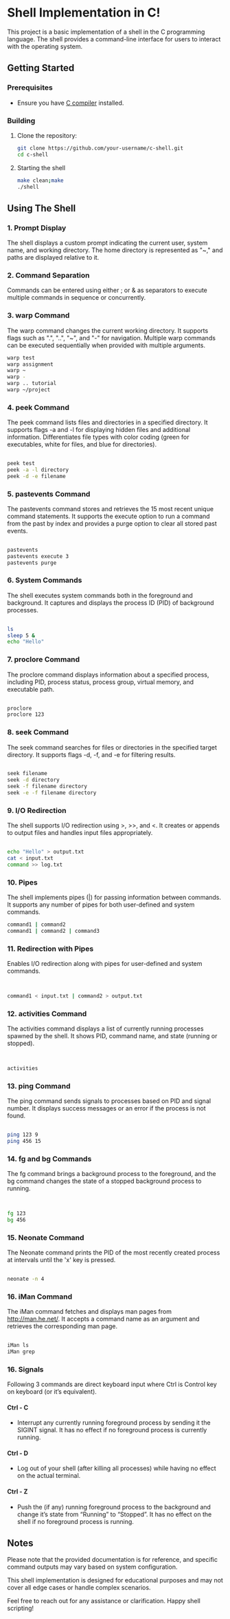 # Shell Implementation in C!

This project is a basic implementation of a shell in the C programming language. The shell provides a command-line interface for users to interact with the operating system.

## Getting Started

### Prerequisites

- Ensure you have [C compiler](https://gcc.gnu.org/install/index.html) installed.

### Building

1. Clone the repository:

   ```bash
   git clone https://github.com/your-username/c-shell.git
   cd c-shell

2. Starting the shell
    ```bash 
    make clean;make
    ./shell

## Using The Shell


### 1. Prompt Display
The shell displays a custom prompt indicating the current user, system name, and working directory. The home directory is represented as "~," and paths are displayed relative to it.

### 2. Command Separation
Commands can be entered using either ; or & as separators to execute multiple commands in sequence or concurrently.

### 3. warp Command
The warp command changes the current working directory. It supports flags such as ".", "..", "~", and "-" for navigation. Multiple warp commands can be executed sequentially when provided with multiple arguments.

```bash
warp test
warp assignment
warp ~
warp -
warp .. tutorial
warp ~/project
```


### 4. peek Command
The peek command lists files and directories in a specified directory. It supports flags -a and -l for displaying hidden files and additional information. Differentiates file types with color coding (green for executables, white for files, and blue for directories).

```bash
 
peek test
peek -a -l directory
peek -d -e filename
```

### 5. pastevents Command
The pastevents command stores and retrieves the 15 most recent unique command statements. It supports the execute option to run a command from the past by index and provides a purge option to clear all stored past events.

```bash
 
pastevents
pastevents execute 3
pastevents purge
```

### 6. System Commands
The shell executes system commands both in the foreground and background. It captures and displays the process ID (PID) of background processes.

```bash
 
ls
sleep 5 &
echo "Hello"
```
### 7. proclore Command
The proclore command displays information about a specified process, including PID, process status, process group, virtual memory, and executable path.

```bash
 
proclore
proclore 123
```

### 8. seek Command
The seek command searches for files or directories in the specified target directory. It supports flags -d, -f, and -e for filtering results.

```bash
 
seek filename
seek -d directory
seek -f filename directory
seek -e -f filename directory
```

### 9. I/O Redirection
The shell supports I/O redirection using >, >>, and <. It creates or appends to output files and handles input files appropriately.

```bash
 
echo "Hello" > output.txt
cat < input.txt
command >> log.txt
```

### 10. Pipes
The shell implements pipes (|) for passing information between commands. It supports any number of pipes for both user-defined and system commands.

```bash
command1 | command2
command1 | command2 | command3
```

### 11. Redirection with Pipes
Enables I/O redirection along with pipes for user-defined and system commands.

```bash

 
command1 < input.txt | command2 > output.txt
```
### 12. activities Command
The activities command displays a list of currently running processes spawned by the shell. It shows PID, command name, and state (running or stopped).

```bash

 
activities
```

### 13. ping Command
The ping command sends signals to processes based on PID and signal number. It displays success messages or an error if the process is not found.

```bash 
 
ping 123 9
ping 456 15
```
### 14. fg and bg Commands
The fg command brings a background process to the foreground, and the bg command changes the state of a stopped background process to running.

```bash

 
fg 123
bg 456
```
### 15. Neonate Command
The Neonate command prints the PID of the most recently created process at intervals until the 'x' key is pressed.

```bash
 
neonate -n 4
```

### 16. iMan Command
The iMan command fetches and displays man pages from http://man.he.net/. It accepts a command name as an argument and retrieves the corresponding man page.

```bash
 
iMan ls
iMan grep
```

### 16. Signals
Following 3 commands are direct keyboard input where Ctrl is Control key on keyboard (or it’s equivalent).

#### Ctrl - C

- Interrupt any currently running foreground process by sending it the SIGINT signal. It has no effect if no foreground process is currently running.

#### Ctrl - D

- Log out of your shell (after killing all processes) while having no effect on the actual terminal.

#### Ctrl - Z

- Push the (if any) running foreground process to the background and change it’s state from “Running” to “Stopped”. It has no effect on the shell if no foreground process is running.

## Notes

Please note that the provided documentation is for reference, and specific command outputs may vary based on system configuration.

This shell implementation is designed for educational purposes and may not cover all edge cases or handle complex scenarios.

Feel free to reach out for any assistance or clarification. Happy shell scripting!
